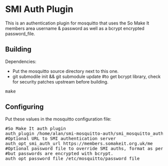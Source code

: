 SMI Auth Plugin
===============
This is an authentication plugin for mosquitto that uses the So Make It members area username & password as well as a bcrypt encrypted password_file.

Building
--------
Dependencies:
 - Put the mosquitto source directory next to this one.
 - git submodile init && git submodule update #to get bcrypt library, check for security patches upstream before building.
<pre>make</pre>

Configuring
-----------
Put these values in the mosquitto configuration file:
<pre>#So Make It auth plugin
auth_plugin /home/alan/smi-mosquitto-auth/smi_mosquitto_auth.so
#Optional URL to SMI authentication server
auth_opt_smi_auth_url https://members.somakeit.org.uk/me
#Optional password file to override SMI auths, format as per password_file
#but passwords are encrypted with bcrypt.
auth_opt_password_file /etc/mosquitto/password_file</pre>
